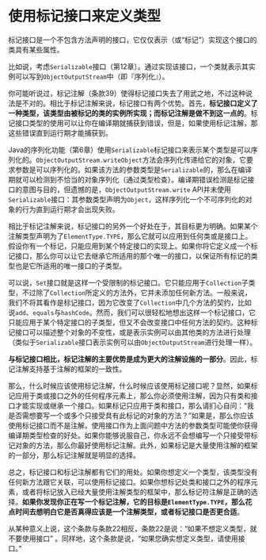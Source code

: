 # 使用标记接口来定义类型

标记接口是一个不包含方法声明的接口，它仅仅表示（或“标记”）实现这个接口的类具有某些属性。

比如说，考虑`Serializable`接口（第12章）。通过实现该接口，一个类就表示其实例可以写到`ObjectOutputStream`中（即『序列化』）。

你可能听说过，标记注解（条款39）使得标记接口失去了用武之地，不过这种说法是不对的。相比于标记注解来说，标记接口有两个优势。首先，**标记接口定义了一种类型，该类型由被标记的类的实例所实现；而标记注解是做不到这一点的**。标记接口类型的使用可以让你在编译期就捕获到错误，但是，如果使用标记注解，那这些错误直到运行期才能捕获到。

Java的序列化功能（第6章）使用`Serializable`标记接口来表示某个类型是可以序列化的。`ObjectOutputStream.writeObject`方法会序列化传递给它的对象，它要求参数是可以序列化的。如果该方法的参数类型是`Serializable`的，那么在编译期就可以检测到不恰当的对象序列化（通过类型检查）。编译期错误检测是标记接口的意图与目的，但遗憾的是，`ObjectOutputStream.write` API并未使用`Serializable`接口：其参数类型声明为`Object`，这样序列化一个不可序列化的对象的行为直到运行期才会出现失败。

相比于标记注解来说，标记接口的另外一个好处在于，其目标更为明确。如果某个注解类型声明为了`ElementType.TYPE`，那么它就可以应用到任何类或是接口上。假设你有一个标记，只能应用到某个特定接口的实现上。如果你将它定义成一个标记接口，那么你可以让它去继承它所适用的那个唯一的接口，以保证所有标记的类型也是它所适用的唯一接口的子类型。

可以说，`Set`接口就是这样一个受限制的标记接口。它只能应用于`Collection`子类型，不过除了`Collection`所定义的方法外，它并未添加任何新方法。一般来说，我们不将其看作是标记接口，因为它改变了`Collection`中几个方法的契约，比如说`add`、`equals`与`hashCode`。然而，我们可以很轻松地想出这样一个标记接口，它只能应用于某个特定接口的子类型，但又不会改变接口中任何方法的契约。这种标记接口可以描述整个对象的不变性，或是表示实例可以由其他类的方法进行处理（类似于`Serializable`接口表示实例可以由`ObjectOutputStream`进行处理一样）。

**与标记接口相比，标记注解的主要优势是成为更大的注解设施的一部分**。因此，标记注解支持基于注解的框架的一致性。

那么，什么时候应该使用标记注解，什么时候应该使用标记接口呢？显然，如果标记应用于类或接口之外的任何程序元素上，那么你必须使用注解，因为只有类和接口才能实现或继承一个接口。如果标记只应用于类和接口，那么请扪心自问：“我是否需想要写一个或多个只接受具有此标记的对象的方法？”如果是，那么你应该使用标记接口而不是注解。使用接口作为上面问题中方法的参数类型可能使你获得编译期类型检查的好处。如果你能够说服自己，你永远不会想编写一个只接受带标记对象的方法，那么你最好使用标记注解。此外，如果标记是大量使用注解的框架的一部分，那么标记注解就是明显的选择。

总之，标记接口和标记注解都有它们的用处。如果你想定义一个类型，该类型没有任何新方法跟它关联，可以使用标记接口。如果你想标记处类和接口之外的程序元素，或者将标记放入已经大量使用注解类型的框架中，那么标记符注解是正确的选择。**如果你发现你正在写一个标记注解，它的目标是`ElementType.TYPE`，那么花点时间去想明白它是否真得应该是一个注解类型，或者标记接口是否更合适**。

从某种意义上说，这个条款与条款22相反，条款22是说：“如果不想定义类型，就不要使用接口” 。同样地，这个条款是说，“如果您确实想定义类型，请使用接口。”